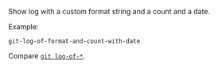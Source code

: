 Show log with a custom format string and a count and a date.

Example:

```shell
git-log-of-format-and-count-with-date
```

Compare [`git log-of-*`](../git-log-of).
